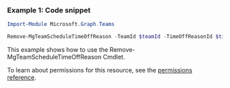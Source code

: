 ### Example 1: Code snippet

```powershellImport-Module Microsoft.Graph.Teams

Remove-MgTeamScheduleTimeOffReason -TeamId $teamId -TimeOffReasonId $timeOffReasonId
```
This example shows how to use the Remove-MgTeamScheduleTimeOffReason Cmdlet.
To learn about permissions for this resource, see the [permissions reference](/graph/permissions-reference).

